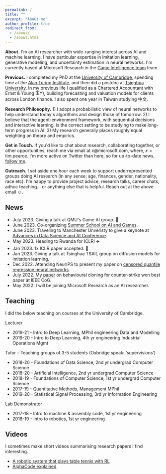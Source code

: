 ```yaml
---
permalink: /
title: ""
excerpt: "About me"
author_profile: true
redirect_from: 
  - /about/
  - /about.html
---
```


<!-- ## About ## -->
__About.__ I'm an AI researcher with wide-ranging interest across AI and machine learning. I have particular expertise in imitation learning, generative modeling, and uncertainty estimation in neural networks. I'm currently based at Microsoft Research in the [Game Intelligence team](https://www.microsoft.com/en-us/research/group/deep-reinforcement-learning/) team.

__Previous.__ I completed my PhD at the [University of Cambridge](https://www.ifm.eng.cam.ac.uk/research/supply-chain-ai-lab/), spending time at the [Alan Turing Institute](https://www.turing.ac.uk/), and then did a postdoc at [Tsinghua University](https://ml.cs.tsinghua.edu.cn/). In my previous life I qualified as a Chartered Accountant with Ernst & Young (EY), building forecasting and valuation models for clients across London finance. I also spent one year in Taiwan studying 中文.

__Research Philosophy.__ 1) I adopt a probabilistic view of neural networks to help understand today's algorithms and design those of tomorrow. 2) I believe that the agent-environment framework, with sequential decisions and interactive learning, is the correct setting to be studying to make long-term progress in AI. 3) My research generally places roughly equal weighting on theory and empirics.

__Get in Touch.__ If you'd like to chat about research, collaborating together, or other opportunities, reach me via email at $x$@microsoft.com, where, $x=\text{tim.pearce}$. I'm more active on Twitter than here, so for up-to-date news, [follow me](https://twitter.com/Tea_Pearce).

__Outreach.__ I set aside one hour each week to support underrepresented groups doing AI research (in any sense; age, finances, gender, nationality, race  etc). I'm happy to provide project advice, research talks, career chats, adhoc teaching... or anything else that is helpful. Reach out at the above email ☺️.


## News ##

- July 2023. Giving a talk at QMU's Game AI group. 👾
- June 2023. Co-organizing [Summer School on AI and Games](https://school.gameaibook.org/).
- June 2023. Traveling to Manchester Unveristy to give a keynote at [Advances in Data Science and AI Conference](https://events.manchester.ac.uk/event/event:k14l-leplq84p-od61dv/idsai-advances-in-data-science-and-ai-conference-2023).
- May 2023. Heading to Rwanda for ICLR! ✈️
- Jan 2023. 1x ICLR paper accepted. 💫
- Jan 2023. Giving a talk at Tsinghua TSAIL group on diffusion models for imitation learning.
- Dec 2022. Attending NeurIPS to present my paper on [censored quantile regression neural networks](https://arxiv.org/abs/2205.13496).
- July 2022. My [paper](https://arxiv.org/abs/2104.04258) on behavioural cloning for counter-strike won best paper at IEEE CoG.
- May 2022. I will be joining Microsoft Research as an AI researcher.


## Teaching ##

I did the below teaching on courses at the University of Cambridge. 

Lecturer  
* 2019-21 	- Intro to Deep Learning, 		      	MPhil engineering Data and Modelling
*	2019-20 	- Intro to Deep Learning, 		      	4th yr engineering Industrial Operations Mgmt

Tutor – Teaching groups of 3-5 students (Oxbridge speak: ‘supervisions’)  
*	2018-20 	- Foundations of Data Science, 	      	2nd yr undergrad Computer Science
*	2018-20 	- Artificial Intelligence, 		      	2nd yr undergrad Computer Science
*	2018-19 	- Foundations of Computer Science,   	1st yr undergrad Computer Science
*	2017-19	- Quantitative Methods, 			Management MPhil
*	2019-20 	- Statistical Signal Processing, 	       	3rd yr Information Engineering

Lab Demonstrator  
*	2017-18 	- Intro to machine & assembly code, 	1st yr engineering
*	2018-19 	- Intro to robotics,				1st yr engineering

<!-- ## Supervising ## -->
<!-- Master’s Thesis -->
<!-- *	2018-19, David Ratiney, Uncertainty in Neural Networks: Application to supply chain forecasting -->


## Videos ##

I sometimes make short videos summarising research papers I find interesting.

* [A robotic system that plays table tennis with RL](https://youtu.be/ktkbxWcYiF8)  
* [AlphaCode explained](https://youtu.be/YjsoN5aJChA)  

